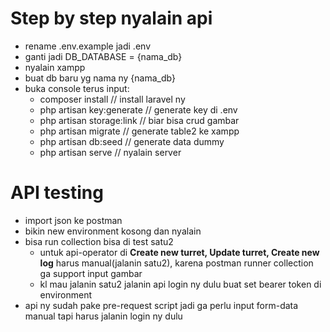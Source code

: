 # Step by step nyalain api
- rename .env.example jadi .env
- ganti jadi DB_DATABASE = {nama_db}
- nyalain xampp
- buat db baru yg nama ny {nama_db}
- buka console terus input:
    - composer install // install laravel ny
    - php artisan key:generate // generate key di .env
    - php artisan storage:link // biar bisa crud gambar
    - php artisan migrate // generate table2 ke xampp
    - php artisan db:seed // generate data dummy
    - php artisan serve // nyalain server

# API testing
- import json ke postman
- bikin new environment kosong dan nyalain
- bisa run collection bisa di test satu2
    - untuk api-operator di **Create new turret, Update turret, Create new log** harus manual(jalanin satu2), karena postman runner collection ga support input gambar
    - kl mau jalanin satu2 jalanin api login ny dulu buat set bearer token di environment
- api ny sudah pake pre-request script jadi ga perlu input form-data manual tapi harus jalanin login ny dulu
